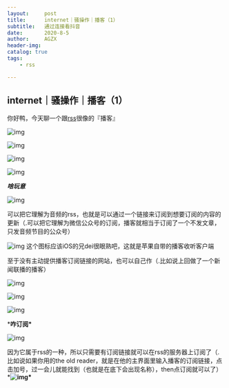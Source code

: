 ```yaml
---
layout:     post
title:      internet｜骚操作｜播客（1）
subtitle:   通过连接看抖音
date:       2020-8-5
author:     AGZX
header-img: 
catalog: true
tags:
    - rss

---
```




## internet｜骚操作｜播客（1）


你好鸭，今天聊一个跟[rss](https://mp.weixin.qq.com/s?__biz=MzI4Nzc2MzA3OQ==&mid=2247484473&idx=1&sn=0302c7d67960748324e4c6bd9db23999&scene=21#wechat_redirect)很像的『播客』

![img](https://mmbiz.qpic.cn/mmbiz_png/tMsLbdfwxoNr19BkJJ802uHqUwMTCa8sHP2wo5cZWH6lBLJTQBZnlT8FkhbmoBnLhxNP7Jc2KhZHPWvu6XlsAQ/640?wx_fmt=png&tp=webp&wxfrom=5&wx_lazy=1&wx_co=1)





![img](https://mmbiz.qpic.cn/mmbiz_png/tMsLbdfwxoNr19BkJJ802uHqUwMTCa8syC58LVemoq3TEyfkBuSdBrSH5zPKdHuHOtKDK9RuSnoMHMg62ic35jg/640?wx_fmt=png&tp=webp&wxfrom=5&wx_lazy=1&wx_co=1)



![img](https://mmbiz.qpic.cn/mmbiz_png/tMsLbdfwxoM12GmQGZYFy7azn1RM2IznldnbaicFIpNnKejI3fo2HevqRhvWHQ8k8TXI8CgyfSN0qVGbqWJj3Wg/640?wx_fmt=png&tp=webp&wxfrom=5&wx_lazy=1&wx_co=1)



![img](https://mmbiz.qpic.cn/mmbiz_png/tMsLbdfwxoPvhibcLnC5hTcXqKITTp19OH29NLiam9n4fQKickXsBhK690REU4AB7V3lQCIYMvKB7L1fbALqaCoAw/640?wx_fmt=png&tp=webp&wxfrom=5&wx_lazy=1&wx_co=1)

***啥玩意***

![img](https://mmbiz.qpic.cn/mmbiz_png/tMsLbdfwxoM12GmQGZYFy7azn1RM2IznibrWgBLOicIoeicsg3LGoSS6wTeO5SJomic3dofibictDVGkkudHjOHZekDA/640?wx_fmt=png&tp=webp&wxfrom=5&wx_lazy=1&wx_co=1)

可以把它理解为音频的rss，也就是可以通过一个链接来订阅到想要订阅的内容的更新（.可以把它理解为微信公众号的订阅，播客就相当于订阅了一个不发文章，只发音频节目的公众号）

![img](https://mmbiz.qpic.cn/mmbiz_png/tMsLbdfwxoNTBfl6icKLjnppUooV9Y2QtmibfSHrxPNYuDmdbNkwgUtU1tY84gJjxg3EPJjaAzuUl0PvmoOe0icug/640?wx_fmt=png&tp=webp&wxfrom=5&wx_lazy=1&wx_co=1)
这个图标应该iOS的兄dei很眼熟吧，这就是苹果自带的播客收听客户端

至于没有主动提供播客订阅链接的网站，也可以自己作（.比如说上回做了一个新闻联播的播客）





![img](https://mmbiz.qpic.cn/mmbiz_png/tMsLbdfwxoNr19BkJJ802uHqUwMTCa8sSp3hOnFoDHTkbD7VvvWxBZDUCaJJicnFloaNozOn9ghH7gaMN47c1PA/640?wx_fmt=png&tp=webp&wxfrom=5&wx_lazy=1&wx_co=1)



![img](https://mmbiz.qpic.cn/mmbiz_png/tMsLbdfwxoM12GmQGZYFy7azn1RM2Iznj8Q2gQs4btqOD1edLs4NiaCEfe3CkKjKAKKcDsnGESOuQfhkHY4r5Hw/640?wx_fmt=png&tp=webp&wxfrom=5&wx_lazy=1&wx_co=1)



![img](https://mmbiz.qpic.cn/mmbiz_png/tMsLbdfwxoPvhibcLnC5hTcXqKITTp19OAGQ6v3CMNd82aSzq3ib9HJibexbJUfTD5lLKgnnJicYrmOlSF7BtnrbBg/640?wx_fmt=png&tp=webp&wxfrom=5&wx_lazy=1&wx_co=1)

***咋订阅\***

![img](https://mmbiz.qpic.cn/mmbiz_png/tMsLbdfwxoM12GmQGZYFy7azn1RM2IznibrWgBLOicIoeicsg3LGoSS6wTeO5SJomic3dofibictDVGkkudHjOHZekDA/640?wx_fmt=png&tp=webp&wxfrom=5&wx_lazy=1&wx_co=1)

因为它属于rss的一种，所以只需要有订阅链接就可以在rss的服务器上订阅了（.比如说如果你用的the old reader，就是在他的主界面里输入播客的订阅链接，点击加号，过一会儿就能找到（也就是在底下会出现名称），then点订阅就可以了）
***![img](https://mmbiz.qpic.cn/mmbiz_png/tMsLbdfwxoM12GmQGZYFy7azn1RM2IznibrWgBLOicIoeicsg3LGoSS6wTeO5SJomic3dofibictDVGkkudHjOHZekDA/640?wx_fmt=png&tp=webp&wxfrom=5&wx_lazy=1&wx_co=1)\***

